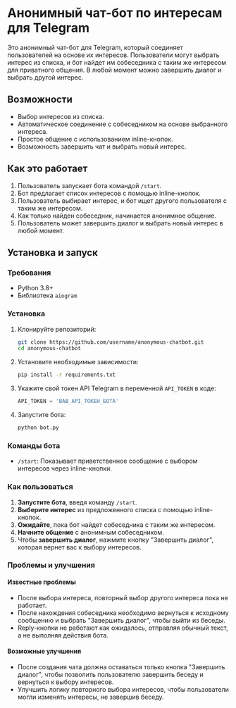 # Анонимный чат-бот по интересам для Telegram

Это анонимный чат-бот для Telegram, который соединяет пользователей на основе их интересов. Пользователи могут выбрать интерес из списка, и бот найдет им собеседника с таким же интересом для приватного общения. В любой момент можно завершить диалог и выбрать другой интерес.

## Возможности
- Выбор интересов из списка.
- Автоматическое соединение с собеседником на основе выбранного интереса.
- Простое общение с использованием inline-кнопок.
- Возможность завершить чат и выбрать новый интерес.

## Как это работает
1. Пользователь запускает бота командой `/start`.
2. Бот предлагает список интересов с помощью inline-кнопок.
3. Пользователь выбирает интерес, и бот ищет другого пользователя с таким же интересом.
4. Как только найден собеседник, начинается анонимное общение.
5. Пользователь может завершить диалог и выбрать новый интерес в любой момент.

## Установка и запуск

### Требования
- Python 3.8+
- Библиотека `aiogram`

### Установка
1. Клонируйте репозиторий:
   ```bash
   git clone https://github.com/username/anonymous-chatbot.git
   cd anonymous-chatbot
   ```

2. Установите необходимые зависимости:
   ```bash
   pip install -r requirements.txt
   ```

3. Укажите свой токен API Telegram в переменной `API_TOKEN` в коде:
   ```python
   API_TOKEN = 'ВАШ_API_ТОКЕН_БОТА'
   ```

4. Запустите бота:
   ```bash
   python bot.py
   ```

### Команды бота

- `/start`: Показывает приветственное сообщение с выбором интересов через inline-кнопки.

### Как пользоваться
1. **Запустите бота**, введя команду `/start`.
2. **Выберите интерес** из предложенного списка с помощью inline-кнопок.
3. **Ожидайте**, пока бот найдет собеседника с таким же интересом.
4. **Начните общение** с анонимным собеседником.
5. Чтобы **завершить диалог**, нажмите кнопку "Завершить диалог", которая вернет вас к выбору интересов.

### Проблемы и улучшения

#### Известные проблемы
- После выбора интереса, повторный выбор другого интереса пока не работает.
- После нахождения собеседника необходимо вернуться к исходному сообщению и выбрать "Завершить диалог", чтобы выйти из беседы.
- Reply-кнопки не работают как ожидалось, отправляя обычный текст, а не выполняя действия бота.

#### Возможные улучшения
- После создания чата должна оставаться только кнопка "Завершить диалог", чтобы позволить пользователю завершить беседу и вернуться к выбору интересов.
- Улучшить логику повторного выбора интересов, чтобы пользователи могли изменять интересы, не завершив беседу.

